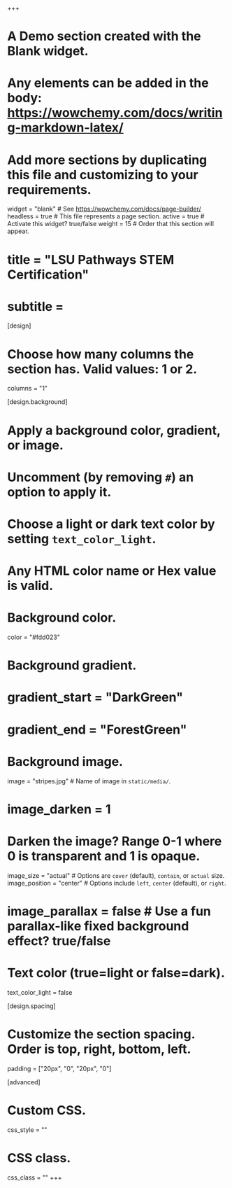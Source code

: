 +++
# A Demo section created with the Blank widget.
# Any elements can be added in the body: https://wowchemy.com/docs/writing-markdown-latex/
# Add more sections by duplicating this file and customizing to your requirements.

widget = "blank"  # See https://wowchemy.com/docs/page-builder/
headless = true  # This file represents a page section.
active = true # Activate this widget? true/false
weight = 15  # Order that this section will appear.

# title = "**LSU Pathways** STEM Certification"
# subtitle = 


[design]
  # Choose how many columns the section has. Valid values: 1 or 2.
  columns = "1"
 

[design.background]
  # Apply a background color, gradient, or image.
  #   Uncomment (by removing `#`) an option to apply it.
  #   Choose a light or dark text color by setting `text_color_light`.
  #   Any HTML color name or Hex value is valid.

  # Background color.
  color = "#fdd023"
  
  # Background gradient.
  # gradient_start = "DarkGreen"
  # gradient_end = "ForestGreen"
  
  # Background image.
  image = "stripes.jpg"  # Name of image in `static/media/`.
   # image_darken = 1

   # Darken the image? Range 0-1 where 0 is transparent and 1 is opaque.
  image_size = "actual"  #  Options are `cover` (default), `contain`, or `actual` size.
   image_position = "center"  # Options include `left`, `center` (default), or `right`.
  # image_parallax = false  # Use a fun parallax-like fixed background effect? true/false
  
  # Text color (true=light or false=dark).
  text_color_light = false

[design.spacing]
  # Customize the section spacing. Order is top, right, bottom, left.
  padding = ["20px", "0", "20px", "0"]
 
[advanced]
 # Custom CSS. 
 css_style = ""
 
 # CSS class.
 css_class = ""
+++


<!--- 
# [Check out the latest demo](https://academic-demo.netlify.app) of what you'll get in less than 10 minutes, or [view the showcase](https://wowchemy.com/user-stories/).

# (https://github.com/wowchemy/wowchemy-hugo-modules/issues)
- ⬆️ **Updating Wowchemy?**

This homepage section is an example of adding [elements](https://sourcethemes.com/academic/docs/writing-markdown-latex/) to the [*Blank* widget](https://sourcethemes.com/academic/docs/widgets/).

Backgrounds can be applied to any section. Here, the *background* option is set give a *color gradient*. ---!>

<!-- {{% callout note %}} -->

<!-- {{% /callout %}} -->


<!-- [Check out the Markdown files](https://github.com/wowchemy/starter-academic/tree/master/exampleSite) which power the [Academic Demo](https://academic-demo.netlify.app), or [view the showcase](https://wowchemy.com/user-stories/). -->

<br>